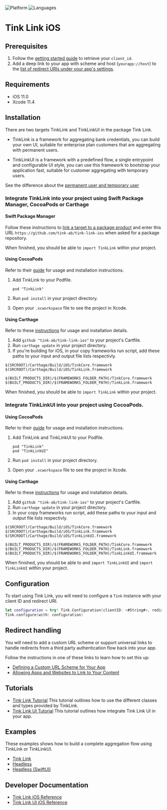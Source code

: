 ![Platform](https://img.shields.io/badge/platform-iOS-orange.svg)
![Languages](https://img.shields.io/badge/languages-swift-orange.svg)

# Tink Link iOS

## Prerequisites

1. Follow the [getting started guide](https://docs.tink.com/resources/getting-started/set-up-your-account) to retrieve your `client_id`.
2. Add a deep link to your app with scheme and host (`yourapp://host`) to the [list of redirect URIs under your app's settings](https://console.tink.com/overview).

## Requirements

- iOS 11.0
- Xcode 11.4

## Installation
There are two targets TinkLink and TinkLinkUI in the package Tink Link.
- TinkLink is a framework for aggregating bank credentials, you can build your own UI, suitable for enterprise plan customers that are aggregating with permanent users.

- TinkLinkUI is a framework with a predefined flow, a single entrypoint and configurable UI style, you can use this framework to bootstrap your application fast, suitable for customer aggregating with temporary users.

See the difference about the [permanent user and temporary user](https://docs.tink.com/resources/tutorials/permanent-users)

### Integrate TinkLink into your project using Swift Package Manager, CocoaPods or Carthage

#### Swift Package Manager

Follow these instructions to [link a target to a package product](https://help.apple.com/xcode/mac/current/#/devb83d64851) and enter this URL `https://github.com/tink-ab/tink-link-ios` when asked for a package repository.

When finished, you should be able to `import TinkLink` within your project.

#### Using CocoaPods
Refer to their [guide](https://guides.cocoapods.org/using/using-cocoapods.html) for usage and installation instructions.

1. Add TinkLink to your Podfile.
    ```
    pod "TinkLink"
    ```

2. Run `pod install` in your project directory.

3. Open your `.xcworkspace` file to see the project in Xcode.

#### Using Carthage
Refer to these [instructions](https://github.com/Carthage/Carthage#installing-carthage) for usage and installation details.

1. Add `github "tink-ab/tink-link-ios"` to your project's Cartfile. 
2. Run `carthage update` in your project directory.
3. If you're building for iOS, in your copy frameworks run script, add these paths to your input and output file lists respectivly.
```
$(SRCROOT)/Carthage/Build/iOS/TinkCore.framework
$(SRCROOT)/Carthage/Build/iOS/TinkLink.framework
```
```
$(BUILT_PRODUCTS_DIR)/$(FRAMEWORKS_FOLDER_PATH)/TinkCore.framework
$(BUILT_PRODUCTS_DIR)/$(FRAMEWORKS_FOLDER_PATH)/TinkLink.framework
```

When finished, you should be able to `import TinkLink` within your project.

### Integrate TinkLinkUI into your project using CocoaPods.
#### Using CocoaPods
Refer to their [guide](https://guides.cocoapods.org/using/using-cocoapods.html) for usage and installation instructions.

1. Add TinkLink and TinkLinkUI to your Podfile.
    ```
    pod "TinkLink"
    pod "TinkLinkUI"
    ```

2. Run `pod install` in your project directory.

3. Open your `.xcworkspace` file to see the project in Xcode.

#### Using Carthage
Refer to these [instructions](https://github.com/Carthage/Carthage#installing-carthage) for usage and installation details.

1. Add `github "tink-ab/tink-link-ios"` to your project's Cartfile. 
2. Run `carthage update` in your project directory.
3. In your copy frameworks run script, add these paths to your input and output file lists respectivly.
```
$(SRCROOT)/Carthage/Build/iOS/TinkCore.framework
$(SRCROOT)/Carthage/Build/iOS/TinkLink.framework
$(SRCROOT)/Carthage/Build/iOS/TinkLinkUI.framework
```
```
$(BUILT_PRODUCTS_DIR)/$(FRAMEWORKS_FOLDER_PATH)/TinkCore.framework
$(BUILT_PRODUCTS_DIR)/$(FRAMEWORKS_FOLDER_PATH)/TinkLink.framework
$(BUILT_PRODUCTS_DIR)/$(FRAMEWORKS_FOLDER_PATH)/TinkLinkUI.framework
```

When finished, you should be able to  and `import TinkLinkUI`  and `import TinkLinkUI` within your project.

## Configuration

To start using Tink Link, you will need to configure a `Tink` instance with your client ID and redirect URI.

```swift
let configuration = try! Tink.Configuration(clientID: <#String#>, redirectURI: <#URL#>)
Tink.configure(with: configuration)
```

## Redirect handling

You will need to add a custom URL scheme or support universal links to handle redirects from a third party authentication flow back into your app.

Follow the instructions in one of these links to learn how to set this up:

- [Defining a Custom URL Scheme for Your App](https://developer.apple.com/documentation/uikit/inter-process_communication/allowing_apps_and_websites_to_link_to_your_content/defining_a_custom_url_scheme_for_your_app)
- [Allowing Apps and Websites to Link to Your Content](https://developer.apple.com/documentation/uikit/inter-process_communication/allowing_apps_and_websites_to_link_to_your_content)

## Tutorials
- [Tink Link Tutorial](https://docs.tink.com/resources/tutorials/tink-link-sdk-ios-tutorial) This tutorial outlines how to use the different classes and types provided by TinkLink.
- [Tink Link UI Tutorial](https://docs.tink.com/resources/tutorials/tink-link-ui-sdk-ios-tutorial) This tutorial outlines how integrate Tink Link UI in your app.

## Examples
These examples shows how to build a complete aggregation flow using TinkLink or TinkLinkUI.
- [Tink Link](Examples/TinkLinkExample)
- [Headless](Examples/HeadlessExample) 
- [Headless (SwiftUI)](Examples/HeadlessExample-SwiftUI)

## Developer Documentation
- [Tink Link iOS Reference](https://tink-ab.github.io/tink-link-ios)
- [Tink Link UI iOS Reference](https://tink-ab.github.io/tink-link-ios/tinklinkui)
